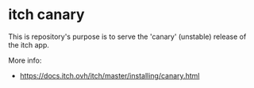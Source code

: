 # itch canary

This is repository's purpose is to serve the 'canary' (unstable) release
of the itch app.

More info:

  * <https://docs.itch.ovh/itch/master/installing/canary.html>
